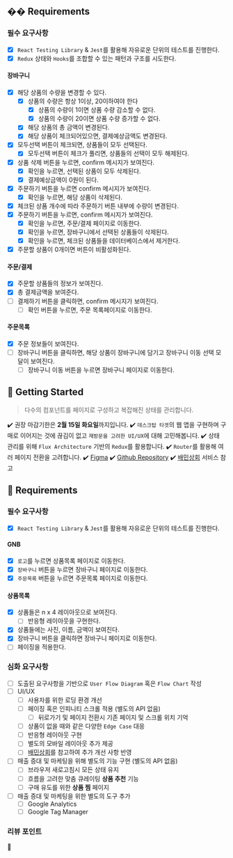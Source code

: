 ## �� Requirements

### 필수 요구사항

- [x] `React Testing Library` & `Jest`를 활용해 자유로운 단위의 테스트를 진행한다.
- [x] `Redux` 상태와 `Hooks`를 조합할 수 있는 패턴과 구조를 시도한다.

#### 장바구니

- [x] 해당 상품의 수량을 변경할 수 있다.
    - [x] 상품의 수량은 항상 1이상, 20이하여야 한다
        - [x] 상품의 수량이 1이면 상품 수량 감소할 수 없다.
        - [x] 상품의 수량이 20이면 상품 수량 증가할 수 없다.
    - [x] 해당 상품의 총 금액이 변경된다.
    - [x] 해당 상품이 체크되어있으면, 결제예상금액도 변경된다.
- [x] 모두선택 버튼이 체크되면, 상품들이 모두 선택된다.
    - [x] 모두선택 버튼이 체크가 풀리면, 상품들의 선택이 모두 해제된다.
- [x] 상품 삭제 버튼을 누르면, confirm 메시지가 보여진다.
    - [x] 확인을 누르면, 선택된 상품이 모두 삭제된다.
    - [x] 결제예상금액이 0원이 된다.
- [x] 주문하기 버튼을 누르면 confirm 메시지가 보여진다.
    - [x] 확인을 누르면, 해당 상품이 삭제된다.
- [x] 체크된 상품 개수에 따라 주문하기 버튼 내부에 수량이 변경된다.
- [x] 주문하기 버튼을 누르면, confirm 메시지가 보여진다.
    - [x] 확인을 누르면, 주문/결제 페이지로 이동한다.
    - [x] 확인을 누르면, 장바구니에서 선택된 상품들이 삭제된다.
    - [x] 확인을 누르면, 체크된 상품들을 데이터베이스에서 제거한다.
- [x] 주문할 상품이 0개이면 버튼이 비활성화된다.

#### 주문/결제

- [x] 주문할 상품들의 정보가 보여진다.
- [x] 총 결제금액을 보여준다.
- [ ] 결제하기 버튼을 클릭하면, confirm 메시지가 보여진다.
    - [ ] 확인 버튼을 누르면, 주문 목록페이지로 이동한다.

#### 주문목록

- [x] 주문 정보들이 보여진다.
- [ ] 장바구니 버튼을 클릭하면, 해당 상품이 장바구니에 담기고 장바구니 이동 선택 모달이 보여진다.
    - [ ] 장바구니 이동 버튼을 누르면 장바구니 페이지로 이동한다.

## 🚀 Getting Started

> 다수의 컴포넌트를 페이지로 구성하고 복잡해진 상태를 관리합니다.

✔️ 권장 마감기한은 **2월 15일 화요일**까지입니다. ✔️ `데스크탑 타겟`의 웹 앱을 구현하며 구매로 이어지는 것에 끊김이 없고 `재방문을 고려한 UI/UX`에 대해 고민해봅니다. ✔️ 상태 관리를
위해 `Flux Architecture` 기반의 `Redux`를 활용합니다. ✔️ `Router`를 활용해 여러 페이지 전환을 고려합니다.
✔️ [Figma](https://www.figma.com/file/m3B8Ev4BsmuVco4jIclhYf/FE_Level2_Mission3_Shopping_Cart)
✔️ [Github Repository](https://github.com/next-step/react-shopping-cart)
✔️ [배민상회](https://mart.baemin.com) 서비스 참고

## 📝 Requirements

### 필수 요구사항

- [x] `React Testing Library` & `Jest`를 활용해 자유로운 단위의 테스트를 진행한다.

#### GNB

- [x] `로고`를 누르면 상품목록 페이지로 이동한다.
- [x] `장바구니` 버튼을 누르면 장바구니 페이지로 이동한다.
- [x] `주문목록` 버튼을 누르면 주문목록 페이지로 이동한다.

#### 상품목록

- [x] 상품들은 n x 4 레이아웃으로 보여진다.
    - [ ] 반응형 레이아웃을 구현한다.
- [x] 상품들에는 사진, 이름, 금액이 보여진다.
- [x] 장바구니 버튼을 클릭하면 장바구니 페이지로 이동한다.
- [ ] 페이징을 적용한다.

### 심화 요구사항

- [ ] 도출된 요구사항을 기반으로 `User Flow Diagram` 혹은 `Flow Chart` 작성
- [ ] UI/UX
    - [ ] 사용자를 위한 로딩 환경 개선
    - [ ] 페이징 혹은 인피니티 스크롤 적용 (별도의 API 없음)
        - [ ] 뒤로가기 및 페이지 전환시 기존 페이지 및 스크롤 위치 기억
    - [ ] 상품이 없을 때와 같은 다양한 `Edge Case` 대응
    - [ ] 반응형 레이아웃 구현
    - [ ] 별도의 모바일 레이아웃 추가 제공
    - [ ] [배민상회](https://mart.baemin.com)를 참고하여 추가 개선 사항 반영
- [ ] 매출 증대 및 마케팅을 위해 별도의 기능 구현 (별도의 API 없음)
    - [ ] 브라우저 새로고침시 모든 상태 유지
    - [ ] 흐름을 고려한 맞춤 큐레이팅 **상품 추천** 기능
    - [ ] 구매 유도를 위한 **상품 찜** 페이지
- [ ] 매출 증대 및 마케팅을 위한 별도의 도구 추가
    - [ ] Google Analytics
    - [ ] Google Tag Manager

### 리뷰 포인트

👋
